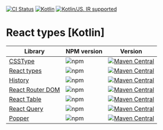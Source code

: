 [![CI Status](https://github.com/turansky/react-types-kotlin/workflows/declarations/badge.svg)](https://github.com/turansky/react-types-kotlin/actions)
[![Kotlin](https://img.shields.io/badge/kotlin-1.6.10-blue.svg?logo=kotlin)](http://kotlinlang.org)
[![Kotlin/JS. IR supported](https://img.shields.io/badge/kotlin-IR%20supported-yellow?logo=kotlin&logoColor=yellow)](https://kotl.in/jsirsupported)

# React types [Kotlin]

| Library                                                                                   | NPM version                                           | Version                                                                                                                                                                                                    |
|-------------------------------------------------------------------------------------------|-------------------------------------------------------|------------------------------------------------------------------------------------------------------------------------------------------------------------------------------------------------------------| 
| [CSSType](https://github.com/frenic/csstype)                                              | ![npm](https://img.shields.io/npm/v/csstype)          | [![Maven Central](https://img.shields.io/maven-central/v/org.jetbrains.kotlin-wrappers/kotlin-csstype)](https://mvnrepository.com/artifact/org.jetbrains.kotlin-wrappers/kotlin-csstype)                   |
| [React types](https://github.com/DefinitelyTyped/DefinitelyTyped/tree/master/types/react) | ![npm](https://img.shields.io/npm/v/@types/react)     | [![Maven Central](https://img.shields.io/maven-central/v/org.jetbrains.kotlin-wrappers/kotlin-react-dom)](https://mvnrepository.com/artifact/org.jetbrains.kotlin-wrappers/kotlin-react-dom)               |
| [History](https://github.com/remix-run/history)                                           | ![npm](https://img.shields.io/npm/v/history)          | [![Maven Central](https://img.shields.io/maven-central/v/org.jetbrains.kotlin-wrappers/kotlin-history)](https://mvnrepository.com/artifact/org.jetbrains.kotlin-wrappers/kotlin-history)                   |
| [React Router DOM](https://github.com/remix-run/react-router-dom)                         | ![npm](https://img.shields.io/npm/v/react-router-dom) | [![Maven Central](https://img.shields.io/maven-central/v/org.jetbrains.kotlin-wrappers/kotlin-react-router-dom)](https://mvnrepository.com/artifact/org.jetbrains.kotlin-wrappers/kotlin-react-router-dom) |
| [React Table](https://github.com/tannerlinsley/react-table)                               | ![npm](https://img.shields.io/npm/v/react-table)      | [![Maven Central](https://img.shields.io/maven-central/v/org.jetbrains.kotlin-wrappers/kotlin-react-table)](https://mvnrepository.com/artifact/org.jetbrains.kotlin-wrappers/kotlin-react-table)           |
| [React Query](https://github.com/tannerlinsley/react-query)                               | ![npm](https://img.shields.io/npm/v/react-query)      | [![Maven Central](https://img.shields.io/maven-central/v/org.jetbrains.kotlin-wrappers/kotlin-react-query)](https://mvnrepository.com/artifact/org.jetbrains.kotlin-wrappers/kotlin-react-query)           |
| [Popper](https://popper.js.org/)                                                          | ![npm](https://img.shields.io/npm/v/@popperjs/core)   | [![Maven Central](https://img.shields.io/maven-central/v/org.jetbrains.kotlin-wrappers/kotlin-popper)](https://mvnrepository.com/artifact/org.jetbrains.kotlin-wrappers/kotlin-popper)                     |
